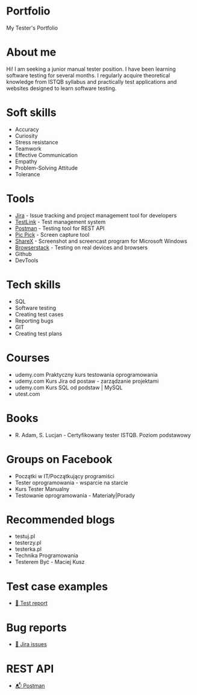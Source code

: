 # Portfolio
My Tester's Portfolio

# About me

Hi! I am seeking a junior manual tester position. 
I have been learning software testing for several months.
I regularly acquire theoretical knowledge from ISTQB syllabus and practically test applications and websites designed to learn software testing.

# Soft skills
  - Accuracy
  - Curiosity
  - Stress resistance
  - Teamwork
  - Effective Communication
  - Empathy
  - Problem-Solving Attitude
  - Tolerance
# Tools
  - [Jira](https://www.atlassian.com/software/jira0) - Issue tracking and project management tool for developers
  - [TestLink](https://testlink.org/) - Test management system
  - [Postman](https://www.postman.com/) - Testing tool for REST API
  - [Pic Pick](https://picpick.app/pl/) - Screen capture tool
  - [ShareX](https://getsharex.com/) - Screenshot and screencast program for Microsoft Windows
  - [Browserstack](https://www.browserstack.com/) - Testing on real devices and browsers
  - Github
  - DevTools
# Tech skills
  - SQL
  - Software testing
  - Creating test cases
  - Reporting bugs
  - GIT
  - Creating test plans
# Courses
  - udemy.com Praktyczny kurs testowania oprogramowania
  - udemy.com Kurs Jira od postaw - zarządzanie projektami
  - udemy.com Kurs SQL od podstaw | MySQL
  - utest.com
# Books
  - R. Adam, S. Lucjan - Certyfikowany tester ISTQB. Poziom podstawowy 
# Groups on Facebook
  - Początki w IT/Początkujący programiści
  - Tester oprogramowania - wsparcie na starcie
  - Kurs Tester Manualny
  - Testowanie oprogramowania - Materiały|Porady 
# Recommended blogs
  - testuj.pl
  - testerzy.pl
  - testerka.pl
  - Technika Programowania
  - Testerem Być - Maciej Kusz
# Test case examples
  - [📄 Test report](Test%20Report.pdf)
# Bug reports
  - [📸 Jira issues](/jira-issues)
 # REST API
  - [📬 Postman](/postman)
